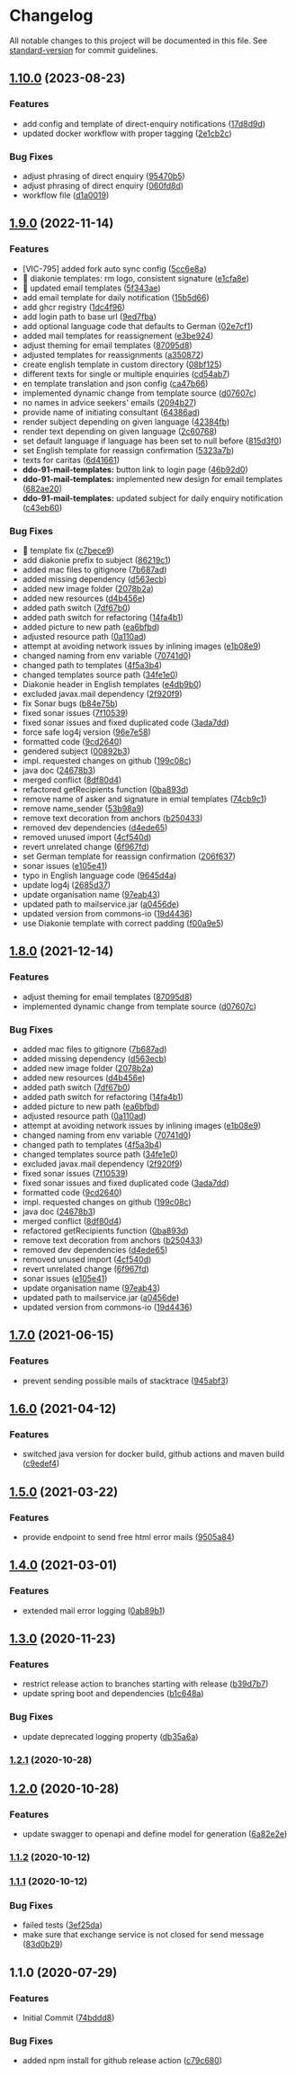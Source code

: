 # Changelog

All notable changes to this project will be documented in this file. See [standard-version](https://github.com/conventional-changelog/standard-version) for commit guidelines.

## [1.10.0](https://github.com/CaritasDeutschland/caritas-onlineBeratung-mailService/compare/v1.9.0...v1.10.0) (2023-08-23)


### Features

* add config and template of direct-enquiry notifications ([17d8d9d](https://github.com/CaritasDeutschland/caritas-onlineBeratung-mailService/commit/17d8d9d1358f7a5fe01a1646613ced72579f9534))
* updated docker workflow with proper tagging ([2e1cb2c](https://github.com/CaritasDeutschland/caritas-onlineBeratung-mailService/commit/2e1cb2cda43f9f3f8a08ccfe05b8e15dca1feefb))


### Bug Fixes

* adjust phrasing of direct enquiry ([95470b5](https://github.com/CaritasDeutschland/caritas-onlineBeratung-mailService/commit/95470b5b5c1410a13d5455bb57fd9136a4ef0901))
* adjust phrasing of direct enquiry ([060fd8d](https://github.com/CaritasDeutschland/caritas-onlineBeratung-mailService/commit/060fd8d0c659c51de72a23120f2b33632e607125))
* workflow file ([d1a0019](https://github.com/CaritasDeutschland/caritas-onlineBeratung-mailService/commit/d1a0019323a9eff5d159f465be6b8cc774144bd3))

## [1.9.0](https://github.com/CaritasDeutschland/caritas-onlineBeratung-mailService/compare/v1.7.0...v1.9.0) (2022-11-14)


### Features

* [VIC-795] added fork auto sync config ([5cc6e8a](https://github.com/CaritasDeutschland/caritas-onlineBeratung-mailService/commit/5cc6e8ab81e0c7d6f770894ff373e21ef839571b))
* 🎸 diakonie templates: rm logo, consistent signature ([e1cfa8e](https://github.com/CaritasDeutschland/caritas-onlineBeratung-mailService/commit/e1cfa8e32f2e7f98cfde0cf30f85534b9e2dc934))
* 🎸 updated email templates ([5f343ae](https://github.com/CaritasDeutschland/caritas-onlineBeratung-mailService/commit/5f343aeed05c3f7f12762f72230faf85d2c137c9))
* add email template for daily notification ([15b5d66](https://github.com/CaritasDeutschland/caritas-onlineBeratung-mailService/commit/15b5d665c05c6cf98ee98caa1e676431b83630f0))
* add ghcr registry ([1dc4f96](https://github.com/CaritasDeutschland/caritas-onlineBeratung-mailService/commit/1dc4f96aa2fbe51c341be9c5c52a699c164b0e56))
* add login path to base url ([9ed7fba](https://github.com/CaritasDeutschland/caritas-onlineBeratung-mailService/commit/9ed7fba49bda6ff27f6ae1acea6114ffe13777ee))
* add optional language code that defaults to German ([02e7cf1](https://github.com/CaritasDeutschland/caritas-onlineBeratung-mailService/commit/02e7cf1ab4b1705bef86a3779334f0727f14a6be))
* added mail templates for reassignement ([e3be924](https://github.com/CaritasDeutschland/caritas-onlineBeratung-mailService/commit/e3be924a9e131f580e04f3f34846a9d45715fe1f))
* adjust theming for email templates ([87095d8](https://github.com/CaritasDeutschland/caritas-onlineBeratung-mailService/commit/87095d817512d31157df6333be81de0821ae48fb))
* adjusted templates for reassignments ([a350872](https://github.com/CaritasDeutschland/caritas-onlineBeratung-mailService/commit/a350872096f5b25ff84db09156ebcc9ae6b491c2))
* create english template in custom directory ([08bf125](https://github.com/CaritasDeutschland/caritas-onlineBeratung-mailService/commit/08bf125f305ac7322f0759491151f591348c5555))
* different texts for single or multiple enquiries ([cd54ab7](https://github.com/CaritasDeutschland/caritas-onlineBeratung-mailService/commit/cd54ab728d75c75694fee52515b38910f9508fdc))
* en template translation and json config ([ca47b66](https://github.com/CaritasDeutschland/caritas-onlineBeratung-mailService/commit/ca47b665a37f6bc95d5a5cb1a07d2d1bf7a68263))
* implemented dynamic change from template source ([d07607c](https://github.com/CaritasDeutschland/caritas-onlineBeratung-mailService/commit/d07607c26b18fec81ad1b0da7e398f01faa39436))
* no names in advice seekers' emails ([2094b27](https://github.com/CaritasDeutschland/caritas-onlineBeratung-mailService/commit/2094b27bea6a9a1008bd874c2c148c1d59dd8fbd))
* provide name of initiating consultant ([64386ad](https://github.com/CaritasDeutschland/caritas-onlineBeratung-mailService/commit/64386ad704fe970525e3d23758748c79147d1426))
* render subject depending on given language ([42384fb](https://github.com/CaritasDeutschland/caritas-onlineBeratung-mailService/commit/42384fb87c03ba55ceb854c69339c79b926c5243))
* render text depending on given language ([2c60768](https://github.com/CaritasDeutschland/caritas-onlineBeratung-mailService/commit/2c60768897f248b841fbe97b52cc703e2bfc40d8))
* set default language if language has been set to null before ([815d3f0](https://github.com/CaritasDeutschland/caritas-onlineBeratung-mailService/commit/815d3f03048bae0a1a09e55e530b14841752b1ba))
* set English template for reassign confirmation ([5323a7b](https://github.com/CaritasDeutschland/caritas-onlineBeratung-mailService/commit/5323a7b45d5ac2453ddd17fb3180c7e02d5b6eae))
* texts for caritas ([6d41661](https://github.com/CaritasDeutschland/caritas-onlineBeratung-mailService/commit/6d41661676c597d5a1322e057b4dcaf02e9f75c0))
* **ddo-91-mail-templates:** button link to login page ([46b92d0](https://github.com/CaritasDeutschland/caritas-onlineBeratung-mailService/commit/46b92d031812942cea54c6cd345bef4f09a73365))
* **ddo-91-mail-templates:** implemented new design for email templates ([682ae20](https://github.com/CaritasDeutschland/caritas-onlineBeratung-mailService/commit/682ae204f30b1221bc17cd228d7950c988b2bdc1))
* **ddo-91-mail-templates:** updated subject for daily enquiry notification ([c43eb60](https://github.com/CaritasDeutschland/caritas-onlineBeratung-mailService/commit/c43eb60c1103c89e0b18db64513b8c711b6ab886))


### Bug Fixes

* 🐛 template fix ([c7bece9](https://github.com/CaritasDeutschland/caritas-onlineBeratung-mailService/commit/c7bece948133055a864c7e1e10d2f95d2cb3f04e))
* add diakonie prefix to subject ([86219c1](https://github.com/CaritasDeutschland/caritas-onlineBeratung-mailService/commit/86219c1bfb3c5f249e46dff9cd05fb1b83d2b07a))
* added mac files to gitignore ([7b687ad](https://github.com/CaritasDeutschland/caritas-onlineBeratung-mailService/commit/7b687adf78e808a4470be2a820c65299341d490f))
* added missing dependency ([d563ecb](https://github.com/CaritasDeutschland/caritas-onlineBeratung-mailService/commit/d563ecb2116cc6962115139d5660ed8a6dd72ba9))
* added new image folder ([2078b2a](https://github.com/CaritasDeutschland/caritas-onlineBeratung-mailService/commit/2078b2addf96b516981fc4278c269b9ab5a798cc))
* added new resources ([d4b456e](https://github.com/CaritasDeutschland/caritas-onlineBeratung-mailService/commit/d4b456ec4fe1a357f5bd32850e6598ee7e3b0bc8))
* added path switch ([7df67b0](https://github.com/CaritasDeutschland/caritas-onlineBeratung-mailService/commit/7df67b0efc762ca7eda7b81bd44a170235b746a3))
* added path switch for refactoring ([14fa4b1](https://github.com/CaritasDeutschland/caritas-onlineBeratung-mailService/commit/14fa4b1aee7fc78e8c55abf419622bda7d0cf1ac))
* added picture to new path ([ea6bfbd](https://github.com/CaritasDeutschland/caritas-onlineBeratung-mailService/commit/ea6bfbdfc0e6b781a7b1874778bad8877cfaf16c))
* adjusted resource path ([0a110ad](https://github.com/CaritasDeutschland/caritas-onlineBeratung-mailService/commit/0a110ad6bc6797d30ca3c5fa6f5e2157978f8ec0))
* attempt at avoiding network issues by inlining images ([e1b08e9](https://github.com/CaritasDeutschland/caritas-onlineBeratung-mailService/commit/e1b08e947b239f1cc015f9eaf9b3d46c2c03c0eb))
* changed naming from env variable ([70741d0](https://github.com/CaritasDeutschland/caritas-onlineBeratung-mailService/commit/70741d0e48169042d4f36fc94ea750d3c455ed00))
* changed path to templates ([4f5a3b4](https://github.com/CaritasDeutschland/caritas-onlineBeratung-mailService/commit/4f5a3b44b49ecf511df7c7559c918e0848084fb3))
* changed templates source path ([34fe1e0](https://github.com/CaritasDeutschland/caritas-onlineBeratung-mailService/commit/34fe1e03ca998e1588a276a347ef2180428926b1))
* Diakonie header in English templates ([e4db9b0](https://github.com/CaritasDeutschland/caritas-onlineBeratung-mailService/commit/e4db9b01551af048dd85f2d544ef46c9676043d0))
* excluded javax.mail dependency ([2f920f9](https://github.com/CaritasDeutschland/caritas-onlineBeratung-mailService/commit/2f920f907a0d46196f0186f44bef87e5e7a0bf91))
* fix Sonar bugs ([b84e75b](https://github.com/CaritasDeutschland/caritas-onlineBeratung-mailService/commit/b84e75bbcc2e5fc47553537d95265939a2472f09))
* fixed sonar issues ([7f10539](https://github.com/CaritasDeutschland/caritas-onlineBeratung-mailService/commit/7f105395bfecca66e885b466e8665fb845edaea1))
* fixed sonar issues and fixed duplicated code ([3ada7dd](https://github.com/CaritasDeutschland/caritas-onlineBeratung-mailService/commit/3ada7ddb99bcacecf7d246554cb504d73252ba3d))
* force safe log4j version ([96e7e58](https://github.com/CaritasDeutschland/caritas-onlineBeratung-mailService/commit/96e7e589f843401ea56024d3b6189f4c6b5733dd))
* formatted code ([9cd2640](https://github.com/CaritasDeutschland/caritas-onlineBeratung-mailService/commit/9cd26402720095e448b03945da12b9bbb7fe8b6b))
* gendered subject ([00892b3](https://github.com/CaritasDeutschland/caritas-onlineBeratung-mailService/commit/00892b3ae3e4271599bd0ac2b6ad586b3c0fe594))
* impl. requested changes on github ([199c08c](https://github.com/CaritasDeutschland/caritas-onlineBeratung-mailService/commit/199c08c5232125ffc928c7a7b32ad5d8699a739e))
* java doc ([24678b3](https://github.com/CaritasDeutschland/caritas-onlineBeratung-mailService/commit/24678b3820547443cb4f701d972b4c2f80bc5267))
* merged conflict ([8df80d4](https://github.com/CaritasDeutschland/caritas-onlineBeratung-mailService/commit/8df80d4c53c42a39cec7f6ec0439bbdb79370b96))
* refactored getRecipients function ([0ba893d](https://github.com/CaritasDeutschland/caritas-onlineBeratung-mailService/commit/0ba893d9080b107146be610a398585828138bcf5))
* remove name of asker and signature in emial templates ([74cb9c1](https://github.com/CaritasDeutschland/caritas-onlineBeratung-mailService/commit/74cb9c136690a6a93e3327efa56611128a8a0fc2))
* remove name_sender ([53b98a9](https://github.com/CaritasDeutschland/caritas-onlineBeratung-mailService/commit/53b98a931bf13401d2f8348cee7ec475a6c10dcf))
* remove text decoration from anchors ([b250433](https://github.com/CaritasDeutschland/caritas-onlineBeratung-mailService/commit/b25043380f89d5c7d3eac75eb1008dfc334e4fc5))
* removed dev dependencies ([d4ede65](https://github.com/CaritasDeutschland/caritas-onlineBeratung-mailService/commit/d4ede65e8b971c3b29de365f3a743ce8e460fdfa))
* removed unused import ([4cf540d](https://github.com/CaritasDeutschland/caritas-onlineBeratung-mailService/commit/4cf540d91f7d38ff56ef914754b594a451a88c23))
* revert unrelated change ([6f967fd](https://github.com/CaritasDeutschland/caritas-onlineBeratung-mailService/commit/6f967fd116a4233ab7ca1ffa6343c844aacb9d21))
* set German template for reassign confirmation ([206f637](https://github.com/CaritasDeutschland/caritas-onlineBeratung-mailService/commit/206f6371a0e8cad578e9f9704fa6c1cb575f2c7f))
* sonar issues ([e105e41](https://github.com/CaritasDeutschland/caritas-onlineBeratung-mailService/commit/e105e41b0f5f130bd7615fa014eef91ae76a8594))
* typo in English language code ([9645d4a](https://github.com/CaritasDeutschland/caritas-onlineBeratung-mailService/commit/9645d4a92c20579570d192ea58df645a2da83757))
* update log4j ([2685d37](https://github.com/CaritasDeutschland/caritas-onlineBeratung-mailService/commit/2685d37a8376468e1288d291ef5ebc1091a64571))
* update organisation name ([97eab43](https://github.com/CaritasDeutschland/caritas-onlineBeratung-mailService/commit/97eab430831b304afd1e1f0becd4e1d1cf4e7f9e))
* updated path to mailservice.jar ([a0456de](https://github.com/CaritasDeutschland/caritas-onlineBeratung-mailService/commit/a0456de14d2835c6a203500b4ee9d8222dba31a7))
* updated version from commons-io ([19d4436](https://github.com/CaritasDeutschland/caritas-onlineBeratung-mailService/commit/19d44363a4a856c6f1ba60f4d25f3fa95ff79404))
* use Diakonie template with correct padding ([f00a9e5](https://github.com/CaritasDeutschland/caritas-onlineBeratung-mailService/commit/f00a9e56e68d76c9fbf9930ed09f5a76349e3340))

## [1.8.0](https://github.com/CaritasDeutschland/caritas-onlineBeratung-mailService/compare/v1.7.0...v1.8.0) (2021-12-14)


### Features

* adjust theming for email templates ([87095d8](https://github.com/CaritasDeutschland/caritas-onlineBeratung-mailService/commit/87095d817512d31157df6333be81de0821ae48fb))
* implemented dynamic change from template source ([d07607c](https://github.com/CaritasDeutschland/caritas-onlineBeratung-mailService/commit/d07607c26b18fec81ad1b0da7e398f01faa39436))


### Bug Fixes

* added mac files to gitignore ([7b687ad](https://github.com/CaritasDeutschland/caritas-onlineBeratung-mailService/commit/7b687adf78e808a4470be2a820c65299341d490f))
* added missing dependency ([d563ecb](https://github.com/CaritasDeutschland/caritas-onlineBeratung-mailService/commit/d563ecb2116cc6962115139d5660ed8a6dd72ba9))
* added new image folder ([2078b2a](https://github.com/CaritasDeutschland/caritas-onlineBeratung-mailService/commit/2078b2addf96b516981fc4278c269b9ab5a798cc))
* added new resources ([d4b456e](https://github.com/CaritasDeutschland/caritas-onlineBeratung-mailService/commit/d4b456ec4fe1a357f5bd32850e6598ee7e3b0bc8))
* added path switch ([7df67b0](https://github.com/CaritasDeutschland/caritas-onlineBeratung-mailService/commit/7df67b0efc762ca7eda7b81bd44a170235b746a3))
* added path switch for refactoring ([14fa4b1](https://github.com/CaritasDeutschland/caritas-onlineBeratung-mailService/commit/14fa4b1aee7fc78e8c55abf419622bda7d0cf1ac))
* added picture to new path ([ea6bfbd](https://github.com/CaritasDeutschland/caritas-onlineBeratung-mailService/commit/ea6bfbdfc0e6b781a7b1874778bad8877cfaf16c))
* adjusted resource path ([0a110ad](https://github.com/CaritasDeutschland/caritas-onlineBeratung-mailService/commit/0a110ad6bc6797d30ca3c5fa6f5e2157978f8ec0))
* attempt at avoiding network issues by inlining images ([e1b08e9](https://github.com/CaritasDeutschland/caritas-onlineBeratung-mailService/commit/e1b08e947b239f1cc015f9eaf9b3d46c2c03c0eb))
* changed naming from env variable ([70741d0](https://github.com/CaritasDeutschland/caritas-onlineBeratung-mailService/commit/70741d0e48169042d4f36fc94ea750d3c455ed00))
* changed path to templates ([4f5a3b4](https://github.com/CaritasDeutschland/caritas-onlineBeratung-mailService/commit/4f5a3b44b49ecf511df7c7559c918e0848084fb3))
* changed templates source path ([34fe1e0](https://github.com/CaritasDeutschland/caritas-onlineBeratung-mailService/commit/34fe1e03ca998e1588a276a347ef2180428926b1))
* excluded javax.mail dependency ([2f920f9](https://github.com/CaritasDeutschland/caritas-onlineBeratung-mailService/commit/2f920f907a0d46196f0186f44bef87e5e7a0bf91))
* fixed sonar issues ([7f10539](https://github.com/CaritasDeutschland/caritas-onlineBeratung-mailService/commit/7f105395bfecca66e885b466e8665fb845edaea1))
* fixed sonar issues and fixed duplicated code ([3ada7dd](https://github.com/CaritasDeutschland/caritas-onlineBeratung-mailService/commit/3ada7ddb99bcacecf7d246554cb504d73252ba3d))
* formatted code ([9cd2640](https://github.com/CaritasDeutschland/caritas-onlineBeratung-mailService/commit/9cd26402720095e448b03945da12b9bbb7fe8b6b))
* impl. requested changes on github ([199c08c](https://github.com/CaritasDeutschland/caritas-onlineBeratung-mailService/commit/199c08c5232125ffc928c7a7b32ad5d8699a739e))
* java doc ([24678b3](https://github.com/CaritasDeutschland/caritas-onlineBeratung-mailService/commit/24678b3820547443cb4f701d972b4c2f80bc5267))
* merged conflict ([8df80d4](https://github.com/CaritasDeutschland/caritas-onlineBeratung-mailService/commit/8df80d4c53c42a39cec7f6ec0439bbdb79370b96))
* refactored getRecipients function ([0ba893d](https://github.com/CaritasDeutschland/caritas-onlineBeratung-mailService/commit/0ba893d9080b107146be610a398585828138bcf5))
* remove text decoration from anchors ([b250433](https://github.com/CaritasDeutschland/caritas-onlineBeratung-mailService/commit/b25043380f89d5c7d3eac75eb1008dfc334e4fc5))
* removed dev dependencies ([d4ede65](https://github.com/CaritasDeutschland/caritas-onlineBeratung-mailService/commit/d4ede65e8b971c3b29de365f3a743ce8e460fdfa))
* removed unused import ([4cf540d](https://github.com/CaritasDeutschland/caritas-onlineBeratung-mailService/commit/4cf540d91f7d38ff56ef914754b594a451a88c23))
* revert unrelated change ([6f967fd](https://github.com/CaritasDeutschland/caritas-onlineBeratung-mailService/commit/6f967fd116a4233ab7ca1ffa6343c844aacb9d21))
* sonar issues ([e105e41](https://github.com/CaritasDeutschland/caritas-onlineBeratung-mailService/commit/e105e41b0f5f130bd7615fa014eef91ae76a8594))
* update organisation name ([97eab43](https://github.com/CaritasDeutschland/caritas-onlineBeratung-mailService/commit/97eab430831b304afd1e1f0becd4e1d1cf4e7f9e))
* updated path to mailservice.jar ([a0456de](https://github.com/CaritasDeutschland/caritas-onlineBeratung-mailService/commit/a0456de14d2835c6a203500b4ee9d8222dba31a7))
* updated version from commons-io ([19d4436](https://github.com/CaritasDeutschland/caritas-onlineBeratung-mailService/commit/19d44363a4a856c6f1ba60f4d25f3fa95ff79404))

## [1.7.0](https://github.com/CaritasDeutschland/caritas-onlineBeratung-mailService/compare/v1.6.0...v1.7.0) (2021-06-15)


### Features

* prevent sending possible mails of stacktrace ([945abf3](https://github.com/CaritasDeutschland/caritas-onlineBeratung-mailService/commit/945abf35d178b13edbc3b00dba4e7ecd0242e847))

## [1.6.0](https://github.com/CaritasDeutschland/caritas-onlineBeratung-mailService/compare/v1.5.0...v1.6.0) (2021-04-12)


### Features

* switched java version for docker build, github actions and maven build ([c9edef4](https://github.com/CaritasDeutschland/caritas-onlineBeratung-mailService/commit/c9edef4053a5bc12b59efb88706fb7c3b678cf6e))

## [1.5.0](https://github.com/CaritasDeutschland/caritas-onlineBeratung-mailService/compare/v1.4.0...v1.5.0) (2021-03-22)


### Features

* provide endpoint to send free html error mails ([9505a84](https://github.com/CaritasDeutschland/caritas-onlineBeratung-mailService/commit/9505a84e0a9bd56d372b3f52337caebf1ee92b72))

## [1.4.0](https://github.com/CaritasDeutschland/caritas-onlineBeratung-mailService/compare/v1.3.0...v1.4.0) (2021-03-01)


### Features

* extended mail error logging ([0ab89b1](https://github.com/CaritasDeutschland/caritas-onlineBeratung-mailService/commit/0ab89b128f61c0c942597a77513cc851296779cc))

## [1.3.0](https://github.com/CaritasDeutschland/caritas-onlineBeratung-mailService/compare/v1.2.1...v1.3.0) (2020-11-23)


### Features

* restrict release action to branches starting with release ([b39d7b7](https://github.com/CaritasDeutschland/caritas-onlineBeratung-mailService/commit/b39d7b7f98d274df9b1d43ab00a358dc5e2bf80c))
* update spring boot and dependencies ([b1c648a](https://github.com/CaritasDeutschland/caritas-onlineBeratung-mailService/commit/b1c648a8390d540fafce03cf413edd953c7747c4))


### Bug Fixes

* update deprecated logging property ([db35a6a](https://github.com/CaritasDeutschland/caritas-onlineBeratung-mailService/commit/db35a6af6a36b0dd4fa490c779e8456295a0c4ce))

### [1.2.1](https://github.com/CaritasDeutschland/caritas-onlineBeratung-mailService/compare/v1.2.0...v1.2.1) (2020-10-28)

## [1.2.0](https://github.com/CaritasDeutschland/caritas-onlineBeratung-mailService/compare/v1.1.2...v1.2.0) (2020-10-28)


### Features

* update swagger to openapi and define model for generation ([6a82e2e](https://github.com/CaritasDeutschland/caritas-onlineBeratung-mailService/commit/6a82e2e104b870b53659965117d1ea083d5e0455))

### [1.1.2](https://github.com/CaritasDeutschland/caritas-onlineBeratung-mailService/compare/v1.1.1...v1.1.2) (2020-10-12)

### [1.1.1](https://github.com/CaritasDeutschland/caritas-onlineBeratung-mailService/compare/v1.1.0...v1.1.1) (2020-10-12)


### Bug Fixes

* failed tests ([3ef25da](https://github.com/CaritasDeutschland/caritas-onlineBeratung-mailService/commit/3ef25da459be3637fb3bf29b68ca576d0f8b1046))
* make sure that exchange service is not closed for send message ([83d0b29](https://github.com/CaritasDeutschland/caritas-onlineBeratung-mailService/commit/83d0b291c147a32db518f41c2daedba85aeb541c))

## 1.1.0 (2020-07-29)


### Features

* Initial Commit ([74bddd8](https://github.com/CaritasDeutschland/caritas-onlineBeratung-mailService/commit/74bddd808e05b3cdd744f5633358502d1322b649))


### Bug Fixes

* added npm install for github release action ([c79c680](https://github.com/CaritasDeutschland/caritas-onlineBeratung-mailService/commit/c79c68062ad35f90a43f82358a846e7934ed9d32))
